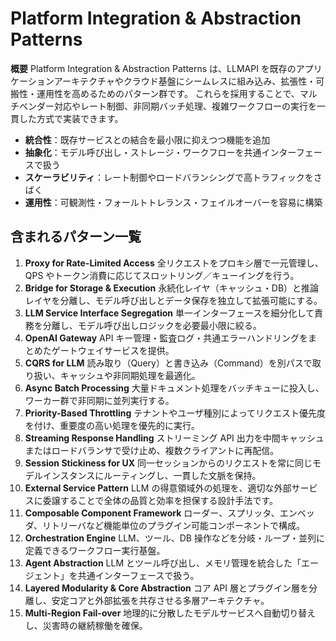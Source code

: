 # Platform Integration & Abstraction Patterns

**概要**
Platform Integration & Abstraction Patterns は、LLMAPI を既存のアプリケーションアーキテクチャやクラウド基盤にシームレスに組み込み、拡張性・可搬性・運用性を高めるためのパターン群です。
これらを採用することで、マルチベンダー対応やレート制御、非同期バッチ処理、複雑ワークフローの実行を一貫した方式で実装できます。

- **統合性**：既存サービスとの結合を最小限に抑えつつ機能を追加
- **抽象化**：モデル呼び出し・ストレージ・ワークフローを共通インターフェースで扱う
- **スケーラビリティ**：レート制御やロードバランシングで高トラフィックをさばく
- **運用性**：可観測性・フォールトトレランス・フェイルオーバーを容易に構築

## 含まれるパターン一覧

1. **Proxy for Rate-Limited Access**
   全リクエストをプロキシ層で一元管理し、QPS やトークン消費に応じてスロットリング／キューイングを行う。
2. **Bridge for Storage & Execution**
   永続化レイヤ（キャッシュ・DB）と推論レイヤを分離し、モデル呼び出しとデータ保存を独立して拡張可能にする。
3. **LLM Service Interface Segregation**
   単一インターフェースを細分化して責務を分離し、モデル呼び出しロジックを必要最小限に絞る。
4. **OpenAI Gateway**
   API キー管理・監査ログ・共通エラーハンドリングをまとめたゲートウェイサービスを提供。
5. **CQRS for LLM**
   読み取り（Query）と書き込み（Command）を別パスで取り扱い、キャッシュや非同期処理を最適化。
6. **Async Batch Processing**
   大量ドキュメント処理をバッチキューに投入し、ワーカー群で非同期に並列実行する。
7. **Priority-Based Throttling**
   テナントやユーザ種別によってリクエスト優先度を付け、重要度の高い処理を優先的に実行。
8. **Streaming Response Handling**
   ストリーミング API 出力を中間キャッシュまたはロードバランサで受け止め、複数クライアントに再配信。
9. **Session Stickiness for UX**
   同一セッションからのリクエストを常に同じモデルインスタンスにルーティングし、一貫した文脈を保持。
10. **External Service Pattern**
    LLM の得意領域外の処理を、適切な外部サービスに委譲することで全体の品質と効率を担保する設計手法です。
11. **Composable Component Framework**
     ローダー、スプリッタ、エンベッダ、リトリーバなど機能単位のプラグイン可能コンポーネントで構成。
12. **Orchestration Engine**
    LLM、ツール、DB 操作などを分岐・ループ・並列に定義できるワークフロー実行基盤。
13. **Agent Abstraction**
    LLM とツール呼び出し、メモリ管理を統合した「エージェント」を共通インターフェースで扱う。
14. **Layered Modularity & Core Abstraction**
    コア API 層とプラグイン層を分離し、安定コアと外部拡張を共存させる多層アーキテクチャ。
15. **Multi-Region Fail-over**
    地理的に分散したモデルサービスへ自動切り替えし、災害時の継続稼働を確保。
